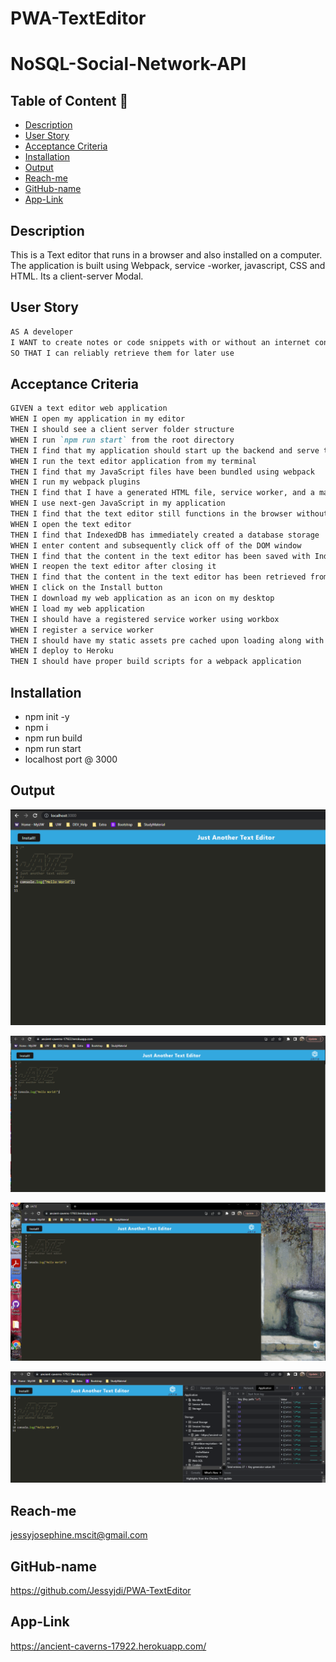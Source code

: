 # PWA-TextEditor

# NoSQL-Social-Network-API
## Table of Content 📖
  - [Description](#description)
  - [User Story](#user-story)
  - [Acceptance Criteria](#acceptance-criteria)
  - [Installation](#installation)
  - [Output](#output)
  - [Reach-me](#reach-me)
  - [GitHub-name](#github-name)
  - [App-Link](#app-link)

  ## Description

This is a Text editor that runs in a browser and also installed on a computer. The application is built using Webpack, service -worker, javascript,
CSS and HTML. Its a client-server Modal.

## User Story

```md
AS A developer
I WANT to create notes or code snippets with or without an internet connection
SO THAT I can reliably retrieve them for later use
```

## Acceptance Criteria

```md
GIVEN a text editor web application
WHEN I open my application in my editor
THEN I should see a client server folder structure
WHEN I run `npm run start` from the root directory
THEN I find that my application should start up the backend and serve the client
WHEN I run the text editor application from my terminal
THEN I find that my JavaScript files have been bundled using webpack
WHEN I run my webpack plugins
THEN I find that I have a generated HTML file, service worker, and a manifest file
WHEN I use next-gen JavaScript in my application
THEN I find that the text editor still functions in the browser without errors
WHEN I open the text editor
THEN I find that IndexedDB has immediately created a database storage
WHEN I enter content and subsequently click off of the DOM window
THEN I find that the content in the text editor has been saved with IndexedDB
WHEN I reopen the text editor after closing it
THEN I find that the content in the text editor has been retrieved from our IndexedDB
WHEN I click on the Install button
THEN I download my web application as an icon on my desktop
WHEN I load my web application
THEN I should have a registered service worker using workbox
WHEN I register a service worker
THEN I should have my static assets pre cached upon loading along with subsequent pages and static assets
WHEN I deploy to Heroku
THEN I should have proper build scripts for a webpack application
```

## Installation

- npm init -y
- npm i 
- npm run build 
- npm run start
- localhost port @ 3000

## Output

![Local Host Results.](./Assets/LocalHostResult.PNG)

![Heroku Results.](./Assets/ApplicationHeroku.PNG)

![Demo/Install.](./Assets/DemoTextEditor.gif)

![IndexedDB.](./Assets/INDEXEDdb.PNG)

## Reach-me

jessyjosephine.mscit@gmail.com

## GitHub-name

https://github.com/Jessyjdi/PWA-TextEditor

## App-Link

https://ancient-caverns-17922.herokuapp.com/


